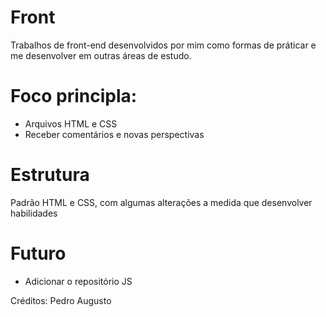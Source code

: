 # Front
Trabalhos de front-end desenvolvidos por mim como formas de práticar e me desenvolver em outras áreas de estudo.

# Foco principla:
- Arquivos HTML e CSS
- Receber comentários e novas perspectivas

# Estrutura
Padrão HTML e CSS, com algumas alterações a medida que desenvolver habilidades

# Futuro
- Adicionar o repositório JS

Créditos: Pedro Augusto
